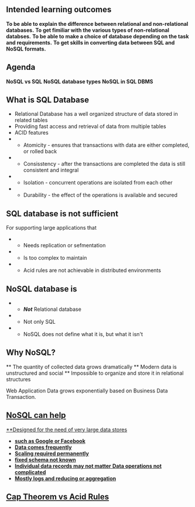 ## Intended learning outcomes
**To be able to explain the difference between relational and non-relational databases.**
**To get fimiliar with the various types of non-relational databses.**
**To be able to make a choice of database depending on the task and requirements.**
**To get skills in converting data between SQL and NoSQL formats.**

## Agenda
**NoSQL vs SQL**
**NoSQL database types**
**NoSQL in SQL DBMS**

## What is SQL Database
* Relational Database has a well organized structure of data stored in related tables
* Providing fast access and retrieval of data from multiple tables
* ACID features
* * Atomicity - ensures that transactions with data are either completed, or rolled back
* * Consisstency - after the transactions are completed the data is still consistent and integral
* * Isolation - concurrent operations are isolated from each other
* * Durability - the effect of the operations is available and secured

## SQL database is not sufficient
For supporting large applications that
* * Needs replication or sefmentation
* * Is too complex to maintain
* * Acid rules are not achievable in distributed environments

## NoSQL database is
* * ***Not*** Relational database
* * Not only SQL
* * NoSQL does not define what it is, but what it isn't

## Why NoSQL? 
** The quantity of collected data grows dramatically
** Modern data is unstructured and social
** Impossible to organize and store it in relational structures

Web Application Data grows exponentially based on Business Data Transaction.
<a href="../images/appDataGrowth.png" />


## NoSQL can help
**Designed for the need of very large data stores
* **such as Google or Facebook**
* **Data comes frequently**
* **Scaling required permanently**
* **fixed schema not known**
* **Individual data records may not matter**
**Data operations not complicated**
* **Mostly logs and reducing or aggregation**

## Cap Theorem vs Acid Rules

